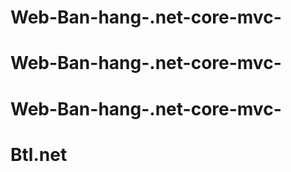 # Web-Ban-hang-.net-core-mvc-
# Web-Ban-hang-.net-core-mvc-
# Web-Ban-hang-.net-core-mvc-
# Btl.net
